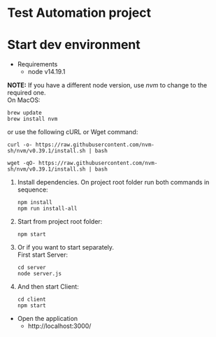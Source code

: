 # Test Automation project


# Start dev environment

* Requirements
    * node v14.19.1

**NOTE:** If you have a different node version, use *nvm* to change to the required one.  
On MacOS:
~~~~
brew update 
brew install nvm 
~~~~
or use the following cURL or Wget command:
~~~~
curl -o- https://raw.githubusercontent.com/nvm-sh/nvm/v0.39.1/install.sh | bash
~~~~
~~~~
wget -qO- https://raw.githubusercontent.com/nvm-sh/nvm/v0.39.1/install.sh | bash
~~~~


1. Install dependencies. On project root folder run both commands in sequence:
    ~~~~
    npm install
    npm run install-all
    ~~~~

2. Start from project root folder:
    ~~~~
    npm start
    ~~~~

3. Or if you want to start separately.  
   First start Server:
    ~~~~
    cd server
    node server.js
    ~~~~

4. And then start Client:
    ~~~~
    cd client
    npm start
    ~~~~

* Open the application
    * http://localhost:3000/